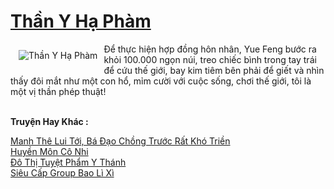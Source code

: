 <a href="https://truyentiki.com/than-y-ha-pham.33910/" title="Thần Y Hạ Phàm"><h1>Thần Y Hạ Phàm</h1></a><div style="display:table"><img align="right" style="float: left; padding: 10px;" src="https://truyentiki.com/a/img/str/src/33910.jpg" alt="Thần Y Hạ Phàm">Để thực hiện hợp đồng hôn nhân, Yue Feng bước ra khỏi 100.000 ngọn núi, treo chiếc bình trong tay trái để cứu thế giới, bay kim tiêm bên phải để giết và nhìn thấy đôi mắt như một con hổ, mỉm cười với cuộc sống, chơi thế giới, tôi là một vị thần phép thuật!</div><p><br><b>Truyện Hay Khác :</b></p><a href="https://truyentiki.com/manh-the-lui-toi-ba-dao-chong-truoc-rat-kho-trien.33909/" alt="Manh Thê Lui Tới, Bá Đạo Chồng Trước Rất Khó Triền">Manh Thê Lui Tới, Bá Đạo Chồng Trước Rất Khó Triền</a><br/><a href="https://github.com/nownovels/top500/tree/master/truyenhay/33913/" alt="Huyền Môn Cô Nhi">Huyền Môn Cô Nhi</a><br/><a href="https://truyentiki.wordpress.com/2020/06/08/do-thi-tuyet-pham-y-thanh/" alt="Đô Thị Tuyệt Phẩm Y Thánh">Đô Thị Tuyệt Phẩm Y Thánh</a><br/><a href="https://github.com/nownovels/top500/tree/master/truyenhay/33504/" alt="Siêu Cấp Group Bao Lì Xì">Siêu Cấp Group Bao Lì Xì</a><br/>